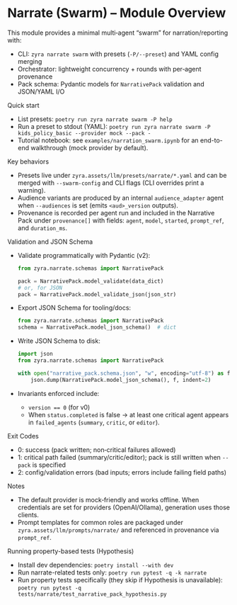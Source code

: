 # Narrate (Swarm) – Module Overview

This module provides a minimal multi‑agent “swarm” for narration/reporting with:

- CLI: `zyra narrate swarm` with presets (`-P/--preset`) and YAML config merging
- Orchestrator: lightweight concurrency + rounds with per‑agent provenance
- Pack schema: Pydantic models for `NarrativePack` validation and JSON/YAML I/O

Quick start

- List presets: `poetry run zyra narrate swarm -P help`
- Run a preset to stdout (YAML):
  `poetry run zyra narrate swarm -P kids_policy_basic --provider mock --pack -`
- Tutorial notebook: see `examples/narration_swarm.ipynb` for an end-to-end walkthrough (mock provider by default).

Key behaviors

- Presets live under `zyra.assets/llm/presets/narrate/*.yaml` and can be merged
  with `--swarm-config` and CLI flags (CLI overrides print a warning).
- Audience variants are produced by an internal `audience_adapter` agent when
  `--audiences` is set (emits `<aud>_version` outputs).
- Provenance is recorded per agent run and included in the Narrative Pack under
  `provenance[]` with fields: `agent`, `model`, `started`, `prompt_ref`, and
  `duration_ms`.

Validation and JSON Schema

- Validate programmatically with Pydantic (v2):

  ```python
  from zyra.narrate.schemas import NarrativePack

  pack = NarrativePack.model_validate(data_dict)
  # or, for JSON
  pack = NarrativePack.model_validate_json(json_str)
  ```

- Export JSON Schema for tooling/docs:

  ```python
  from zyra.narrate.schemas import NarrativePack
  schema = NarrativePack.model_json_schema()  # dict
  ```

- Write JSON Schema to disk:

  ```python
  import json
  from zyra.narrate.schemas import NarrativePack

  with open("narrative_pack.schema.json", "w", encoding="utf-8") as f:
      json.dump(NarrativePack.model_json_schema(), f, indent=2)
  ```

- Invariants enforced include:
  - `version == 0` (for v0)
  - When `status.completed` is false → at least one critical agent appears in
    `failed_agents` (`summary`, `critic`, or `editor`).

Exit Codes

- 0: success (pack written; non‑critical failures allowed)
- 1: critical path failed (summary/critic/editor); pack is still written when `--pack` is specified
- 2: config/validation errors (bad inputs; errors include failing field paths)

Notes

- The default provider is mock‑friendly and works offline. When credentials are
  set for providers (OpenAI/Ollama), generation uses those clients.
- Prompt templates for common roles are packaged under
  `zyra.assets/llm/prompts/narrate/` and referenced in provenance via
  `prompt_ref`.

Running property-based tests (Hypothesis)

- Install dev dependencies: `poetry install --with dev`
- Run narrate-related tests only: `poetry run pytest -q -k narrate`
- Run property tests specifically (they skip if Hypothesis is unavailable):
  `poetry run pytest -q tests/narrate/test_narrative_pack_hypothesis.py`
